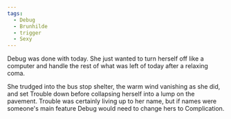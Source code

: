 ```yaml
---
tags:
  - Debug
  - Brunhilde
  - trigger
  - Sexy
---
```

Debug was done with today. She just wanted to turn herself off like a computer and handle the rest of what was left of today after a relaxing coma.

She trudged into the bus stop shelter, the warm wind vanishing as she did, and set Trouble down before collapsing herself into a lump on the pavement. Trouble was certainly living up to her name, but if names were someone's main feature Debug would need to change hers to Complication.

